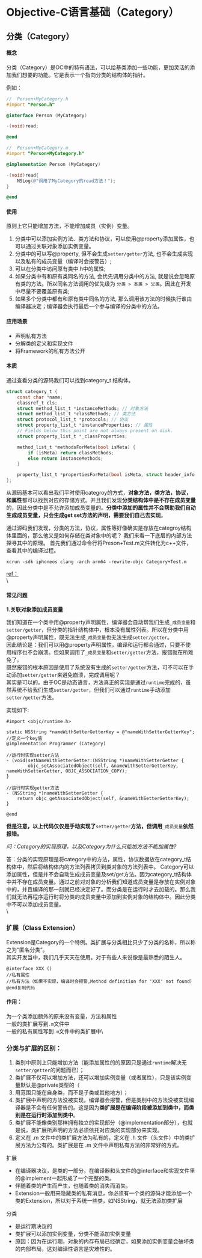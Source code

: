 # Objective-C语言基础（Category）

## 分类（Category）

#### 概念

分类（Category）是OC中的特有语法，可以给基类添加一些功能，更加灵活的添加我们想要的功能。它是表示一个指向分类的结构体的指针。

例如：

```objectivec
//  Person+MyCategory.h
#import "Person.h"

@interface Person (MyCategory)

-(void)read;

@end
```

```objectivec
//  Person+MyCategory.m
#import "Person+MyCategory.h"

@implementation Person (MyCategory)

-(void)read{
    NSLog(@"调用了MyCategory的read方法！");
}

@end
```

#### 使用

原则上它只能增加方法，不能增加成员（实例）变量。

1. 分类中可以添加实例方法、类方法和协议，可以使用@property添加属性，也可以通过关联对象添加实例变量。
2. 分类中的可以写@property, 但不会生成`setter/getter`方法, 也不会生成实现以及私有的成员变量（编译时会报警告）;
3. 可以在分类中访问原有类中.h中的属性;
4. 如果分类中有和原有类同名的方法, 会优先调用分类中的方法, 就是说会忽略原有类的方法。所以同名方法调用的优先级为 `分类 > 本类 > 父类`。因此在开发中尽量不要覆盖原有类;
5. 如果多个分类中都有和原有类中同名的方法, 那么调用该方法的时候执行谁由编译器决定；编译器会执行最后一个参与编译的分类中的方法。

#### 应用场景

* 声明私有方法
* 分解类的定义和实现文件
* 将Framework的私有方法公开

#### 本质

通过查看分类的源码我们可以找到category\_t 结构体。

```c
struct category_t {
    const char *name;
    classref_t cls;
    struct method_list_t *instanceMethods; // 对象方法
    struct method_list_t *classMethods; // 类方法
    struct protocol_list_t *protocols; // 协议
    struct property_list_t *instanceProperties; // 属性
    // Fields below this point are not always present on disk.
    struct property_list_t *_classProperties;

    method_list_t *methodsForMeta(bool isMeta) {
        if (isMeta) return classMethods;
        else return instanceMethods;
    }

    property_list_t *propertiesForMeta(bool isMeta, struct header_info *hi);
};
```

从源码基本可以看出我们平时使用categroy的方式，**对象方法，类方法，协议，和属性**都可以找到对应的存储方式。并且我们发现**分类结构体中是不存在成员变量**的，因此分类中是不允许添加成员变量的。**分类中添加的属性并不会帮助我们自动生成成员变量，只会生成get set方法的声明，需要我们自己去实现**。

通过源码我们发现，分类的方法，协议，属性等好像确实是存放在categroy结构体里面的，那么他又是如何存储在类对象中的呢？ 我们来看一下底层的内部方法探寻其中的原理。 首先我们通过命令行将Preson+Test.m文件转化为c++文件，查看其中的编译过程。

```
xcrun -sdk iphoneos clang -arch arm64 -rewrite-objc Category+Test.m
```

[ref：](https://juejin.im/post/5aef0a3b518825670f7bc0f3)\
\


#### 常见问题

**1.关联对象添加成员变量**

我们知道在一个类中用@property声明属性，编译器会自动帮我们生成`_成员变量`和`setter/getter`，但分类的指针结构体中，根本没有属性列表。所以在分类中用@property声明属性，既无法生成`_成员变量`也无法生成`setter/getter`。\
因此结论是：我们可以用@property声明属性，编译和运行都会通过，只要不使用程序也不会崩溃。但如果调用了`_成员变量`和`setter/getter`方法，报错就在所难免了。\
既然报错的根本原因是使用了系统没有生成的`setter/getter`方法，可不可以在手动添加`setter/getter`来避免崩溃，完成调用呢？\
其实是可以的。由于OC是动态语言，方法真正的实现是通过`runtime`完成的，虽然系统不给我们生成`setter/getter`，但我们可以通过`runtime`手动添加`setter/getter`方法。

实现如下:

```
#import <objc/runtime.h>

static NSString *nameWithSetterGetterKey = @"nameWithSetterGetterKey";   //定义一个key值
@implementation Programmer (Category)

//运行时实现setter方法
- (void)setNameWithSetterGetter:(NSString *)nameWithSetterGetter {
        objc_setAssociatedObject(self, &nameWithSetterGetterKey, nameWithSetterGetter, OBJC_ASSOCIATION_COPY);
}

//运行时实现getter方法
- (NSString *)nameWithSetterGetter {
    return objc_getAssociatedObject(self, &nameWithSetterGetterKey);
}

@end
```

**但是注意，以上代码仅仅是手动实现了**`setter/getter`**方法，但调用**`_成员变量`**依然报错。**

_问：Category的实现原理，以及Category为什么只能加方法不能加属性?_

答：分类的实现原理是将category中的方法，属性，协议数据放在category\_t结构体中，然后将结构体内的方法列表拷贝到类对象的方法列表中。 Category可以添加属性，但是并不会自动生成成员变量及set/get方法。因为category\_t结构体中并不存在成员变量。通过之前对对象的分析我们知道成员变量是存放在实例对象中的，并且编译的那一刻就已经决定好了。而分类是在运行时才去加载的。那么我们就无法再程序运行时将分类的成员变量中添加到实例对象的结构体中。因此分类中不可以添加成员变量。\
\


### 扩展（Class Extension）

Extension是Category的一个特例。类扩展与分类相比只少了分类的名称，所以称之为“匿名分类”。\
其实开发当中，我们几乎天天在使用。对于有些人来说像是最熟悉的陌生人。

```
@interface XXX ()
//私有属性
//私有方法（如果不实现，编译时会报警,Method definition for 'XXX' not found）
@end复制代码
```

#### 作用：

为一个类添加额外的原来没有变量，方法和属性\
一般的类扩展写到`.m`文件中\
一般的私有属性写到`.m`文件中的类扩展中\


### 分类与扩展的区别：

1. 类别中原则上只能增加方法（能添加属性的的原因只是通过`runtime`解决无`setter/getter`的问题而已）；
2. 类扩展不仅可以增加方法，还可以增加实例变量（或者属性），只是该实例变量默认是@private类型的（
3. 用范围只能在自身类，而不是子类或其他地方）；
4. 类扩展中声明的方法没被实现，编译器会报警，但是类别中的方法没被实现编译器是不会有任何警告的。这是因为**类扩展是在编译阶段被添加到类中，而类别是在运行时添加到类中**。
5. 类扩展不能像类别那样拥有独立的实现部分（@implementation部分），也就是说，类扩展所声明的方法必须依托对应类的实现部分来实现。
6. 定义在 .m 文件中的类扩展方法为私有的，定义在 .h 文件（头文件）中的类扩展方法为公有的。类扩展是在 .m 文件中声明私有方法的非常好的方式。



扩展

* 在编译器决议，是类的一部分，在编译器和头文件的@interface和实现文件里的@implement一起形成了一个完整的类。
* 伴随着类的产生而产生，也随着类的消失而消失。
* Extension一般用来隐藏类的私有消息，你必须有一个类的源码才能添加一个类的Extension，所以对于系统一些类，如NSString，就无法添加类扩展

分类

* 是运行期决议的
* 类扩展可以添加实例变量，分类不能添加实例变量
* 原因：因为在运行期，对象的内存布局已经确定，如果添加实例变量会破坏类的内部布局，这对编译性语言是灾难性的。
